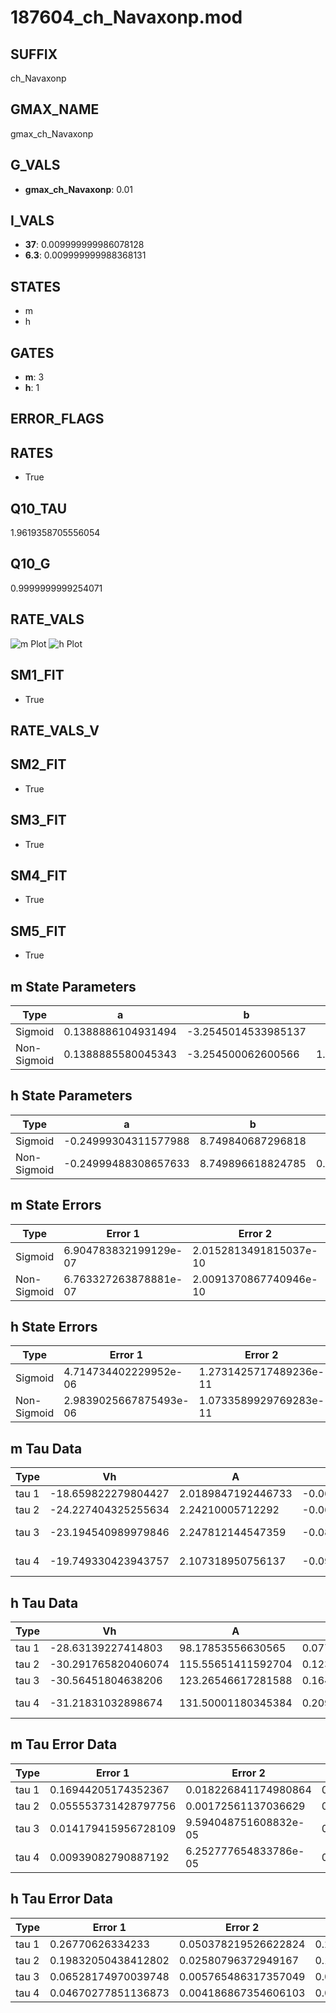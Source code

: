 # 187604_ch_Navaxonp.mod

## SUFFIX

ch_Navaxonp

## GMAX_NAME

gmax_ch_Navaxonp

## G_VALS

- **gmax_ch_Navaxonp**: 0.01

## I_VALS

- **37**: 0.009999999986078128
- **6.3**: 0.009999999988368131

## STATES

- m
- h

## GATES

- **m**: 3
- **h**: 1

## ERROR_FLAGS


## RATES

- True

## Q10_TAU

1.9619358705556054

## Q10_G

0.9999999999254071

## RATE_VALS

![m Plot](/Users/pbozelos/Dropbox/icg-Chai-Panos/supermodels/output_markdown_files/Na/187604_ch_Navaxonp.mod/images/m.png)
![h Plot](/Users/pbozelos/Dropbox/icg-Chai-Panos/supermodels/output_markdown_files/Na/187604_ch_Navaxonp.mod/images/h.png)

## SM1_FIT

- True

## RATE_VALS_V

## SM2_FIT

- True

## SM3_FIT

- True

## SM4_FIT

- True

## SM5_FIT

- True

## m State Parameters

| Type | a | b | c | d |
| --- | --- | --- | --- | --- |
| Sigmoid | 0.1388886104931494 | -3.2545014533985137 |
| Non-Sigmoid | 0.1388885580045343 | -3.254500062600566 | 1.0000001717714562 | -5.827476260761748e-08 |

## h State Parameters

| Type | a | b | c | d |
| --- | --- | --- | --- | --- |
| Sigmoid | -0.24999304311577988 | 8.749840687296818 |
| Non-Sigmoid | -0.24999488308657633 | 8.749896618824785 | 0.9999968347804299 | 1.7123936699021756e-07 |

## m State Errors

| Type | Error 1 | Error 2 | Error 3 |
| --- | --- | --- | --- |
| Sigmoid | 6.904783832199129e-07 | 2.0152813491815037e-10 | 4.7585186982009107e-07 |
| Non-Sigmoid | 6.763327263878881e-07 | 2.0091370867740946e-10 | 4.661032123429916e-07 |

## h State Errors

| Type | Error 1 | Error 2 | Error 3 |
| --- | --- | --- | --- |
| Sigmoid | 4.714734402229952e-06 | 1.2731425717489236e-11 | 3.382650194578272e-06 |
| Non-Sigmoid | 2.9839025667875493e-06 | 1.0733589929769283e-11 | 2.140841399967841e-06 |

## m Tau Data

| Type | Vh | A | b1 | b2 | c1 | c2 | d1 | d2 | e1 | e2 |
| --- | --- | --- | --- | --- | --- | --- | --- | --- | --- | --- |
| tau 1 | -18.659822279804427 | 2.0189847192446733 | -0.06524006552301403 | -0.02724317006534953 |
| tau 2 | -24.227404325255634 | 2.24210005712292 | -0.06868957034642904 | 0.00036495241579211215 | -0.047329048483840064 | -0.00030999328606730764 |
| tau 3 | -23.194540989979846 | 2.247812144547359 | -0.08199703418707745 | 0.0008416247469245517 | -3.2867306660674813e-06 | -0.05365170669224341 | -0.0006115469835428024 | -3.1398861674382927e-06 |
| tau 4 | -19.749330423943757 | 2.107318950756137 | -0.09361432148592824 | 0.001384979868177983 | -1.098855558326082e-05 | 3.3784300045880085e-08 | -0.04371846541977557 | -0.00041795427340187265 | -2.7195812918697857e-06 | -8.864186220871859e-09 |

## h Tau Data

| Type | Vh | A | b1 | b2 | c1 | c2 | d1 | d2 | e1 | e2 |
| --- | --- | --- | --- | --- | --- | --- | --- | --- | --- | --- |
| tau 1 | -28.63139227414803 | 98.17853556630565 | 0.07796861640638171 | 0.32843530228043794 |
| tau 2 | -30.291765820406074 | 115.55651411592704 | 0.12303026074393458 | 0.0012469691406569582 | 0.27987955834645284 | -0.0018960132902224591 |
| tau 3 | -30.56451804638206 | 123.26546617281588 | 0.16447917633467155 | 0.003644886779013062 | 2.9468795780733464e-05 | 0.3849893165926985 | -0.016533243566246723 | 0.0002443547215711659 |
| tau 4 | -31.21831032898674 | 131.50001180345384 | 0.20936404497823305 | 0.007471765671625753 | 0.00013288609882684772 | 8.526511519727815e-07 | 0.3735920541285567 | -0.016255935472134178 | 0.0002944092503876959 | -1.448072739843438e-06 |

## m Tau Error Data

| Type | Error 1 | Error 2 | Error 3 |
| --- | --- | --- | --- |
| tau 1 | 0.16944205174352367 | 0.018226841174980864 | 0.0756445120490889 |
| tau 2 | 0.055553731428797756 | 0.00172561137036629 | 0.024801015233210315 |
| tau 3 | 0.014179415956728109 | 9.594048751608832e-05 | 0.006330158246733806 |
| tau 4 | 0.00939082790887192 | 6.252777654833786e-05 | 0.004192374841983306 |

## h Tau Error Data

| Type | Error 1 | Error 2 | Error 3 |
| --- | --- | --- | --- |
| tau 1 | 0.26770626334233 | 0.050378219526622824 | 0.2016175187669145 |
| tau 2 | 0.19832050438412802 | 0.02580796372949167 | 0.14936104787133844 |
| tau 3 | 0.06528174970039748 | 0.005765486317357049 | 0.04916561992621757 |
| tau 4 | 0.04670277851136873 | 0.004186867354606103 | 0.03517324624916258 |

